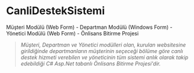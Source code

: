 # CanliDestekSistemi
Müşteri Modülü (Web Form) - Departman Modülü (Windows Form) - Yönetici Modülü (Web Form) - Önlisans Bitirme Projesi

> *Müşteri, Departman ve Yönetici modülleri olan, kurulan websitesine girildiğinde departmanların müşterinin seçeceği bölüme göre canlı destek
hizmeti verebilen ve yöneticinin tüm sistemi anlık olarak takip edebildiği C# Asp.Net tabanlı Önlisans Bitirme Projesi'dir.*
